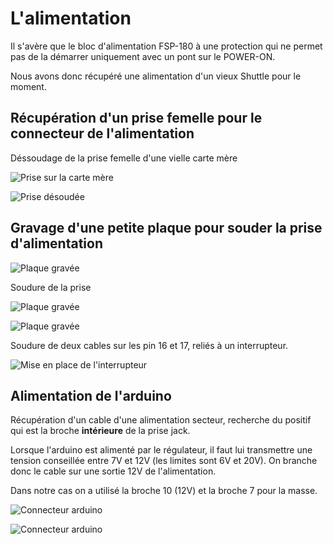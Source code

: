 # L'alimentation

Il s'avère que le bloc d'alimentation FSP-180 à une protection qui ne permet pas de la démarrer uniquement avec un pont sur le POWER-ON.

Nous avons donc récupéré une alimentation d'un vieux Shuttle pour le moment.
 

## Récupération d'un prise femelle pour le connecteur de l'alimentation

Déssoudage de la prise femelle d'une vielle carte mère

![Prise sur la carte mère](connecteur-1.jpg)

![Prise désoudée](connecteur-2.jpg)

## Gravage d'une petite plaque pour souder la prise d'alimentation

![Plaque gravée](plaque-connecteur-1.jpg)

Soudure de la prise

![Plaque gravée](plaque-connecteur-2.jpg)

![Plaque gravée](plaque-connecteur-3.jpg)

Soudure de deux cables sur les pin 16 et 17, reliés à un interrupteur. 

![Mise en place de l'interrupteur](connection-interrupteur.jpg)

## Alimentation de l'arduino

Récupération d'un cable d'une alimentation secteur, recherche du positif qui est la broche **intérieure** de la prise jack.

Lorsque l'arduino est alimenté par le régulateur, il faut lui transmettre une tension conseillée entre 7V et 12V (les limites sont 6V et 20V). On branche donc le cable sur une sortie 12V de l'alimentation.

Dans notre cas on a utilisé la broche 10 (12V) et la broche 7 pour la masse.

![Connecteur arduino](alimentation-arduino-1.jpg)

![Connecteur arduino](alimentation-arduino-2.jpg)


